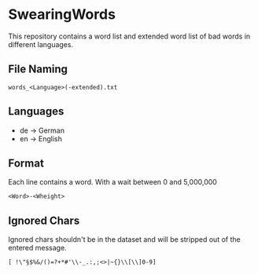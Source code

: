 # SwearingWords

This repository contains a word list and extended word list of bad words in different languages.

## File Naming
```
words_<Language>(-extended).txt
```

## Languages
- de -> German
- en -> English

## Format
Each line contains a word. With a wait between 0 and 5,000,000
```
<Word>-<Wheight>
```

## Ignored Chars
Ignored chars shouldn't be in the dataset and will be stripped out of the entered message.
```Regex
[ !\"§$%&/()=?+*#'\\-_.:,;<>|~{}\\[\\]0-9]
```
